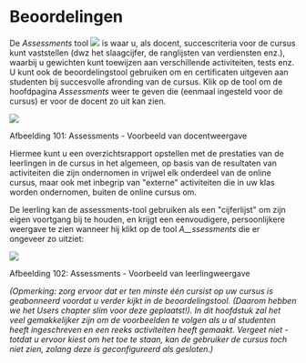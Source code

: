 # Beoordelingen

De _Assessments_ tool ![](../../.gitbook/assets/graphics181%20%283%29.png) is waar u, als docent, succescriteria voor de cursus kunt vaststellen \(dwz het slaagcijfer, de ranglijsten van verdiensten enz.\), waarbij u gewichten kunt toewijzen aan verschillende activiteiten, tests enz. U kunt ook de beoordelingstool gebruiken om en certificaten uitgeven aan studenten bij succesvolle afronding van de cursus. Klik op de tool om de hoofdpagina _Assessments_ weer te geven die \(eenmaal ingesteld voor de cursus\) er voor de docent zo uit kan zien.

![](../../.gitbook/assets/graphics190%20%281%29.png)

Afbeelding 101: Assessments - Voorbeeld van docentweergave

Hiermee kunt u een overzichtsrapport opstellen met de prestaties van de leerlingen in de cursus in het algemeen, op basis van de resultaten van activiteiten die zijn ondernomen in vrijwel elk onderdeel van de online cursus, maar ook met inbegrip van "externe" activiteiten die in uw klas worden ondernomen, buiten de online cursus om.

De leerling kan de assessments-tool gebruiken als een "cijferlijst" om zijn eigen voortgang bij te houden, en krijgt een eenvoudigere, persoonlijkere weergave te zien wanneer hij klikt op de tool _A\_\_ssessments_ die er ongeveer zo uitziet:

![](../../.gitbook/assets/graphics192%20%281%29.png)

Afbeelding 102: Assessments - Voorbeeld van leerlingweergave

_\(Opmerking: zorg ervoor dat er ten minste één cursist op uw cursus is geabonneerd voordat u verder kijkt in de beoordelingstool. \(Daarom hebben we het_ _Users_ _chapter slim voor deze geplaatst!\). In dit hoofdstuk zal het veel gemakkelijker zijn om de voorbeelden te volgen als u al studenten heeft ingeschreven en een reeks activiteiten heeft gemaakt. Vergeet niet - totdat u ervoor kiest om het toe te staan, kan de gebruiker de cursus toch niet zien, zolang deze is geconfigureerd als gesloten.\)_

